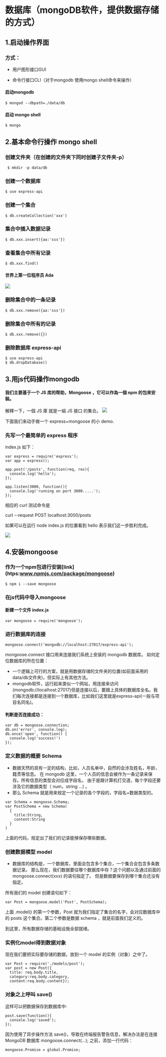 # 数据库（mongoDB软件，提供数据存储的方式）
## 1.启动操作界面
### 方式：
- 用户图形接口GUI

- 命令行接口CLI（对于mongodb 使用mongo shell命令来操作）

#### 启动mongodb
  ```
  $ mongod --dbpath=./data/db
  ```
#### 启动 mongo shell
  ```
  $ mongo
  ```

## 2.基本命令行操作 mongo shell

### 创建文件夹（在创建的文件夹下同时创建子文件夹-p）
```
 $ mkdir -p data/db
```
### 创建一个数据库
```
$ use express-api
```
### 创建一个集合
```
$ db.createCollection('xxx')
```
### 集合中插入数据记录
```
$ db.xxx.insert({aa:'sss'})
```
### 查看集合中所有记录
```
$ db.xxx.find()
```

#### 世界上第一位程序员 Ada
![](https://github.com/happypeter/digicity-express-api/blob/master/doc/img/001-ada.png?raw=true)

### 删除集合中的一条记录
```
$ db.xxx.remove({aa:'sss'})
```
### 删除集合中所有的记录
```
$ db.xxx.remove({})
```
### 删除数据库 express-api
```
$ use express-api
$ db.dropDatabase()
```

## 3.用js代码操作mongodb
#### 我们主要基于一个 JS 库的帮助，Mongoose ，它可以作為一個 npm 的包來安裝。
解釋一下，一個 JS 庫 就是一組 JS 接口 的集合。
![](https://raw.githubusercontent.com/happypeter/digicity-express-api/master/doc/img/002-mongoose.png)

下面我们来动手做一个 express+mongoose 的小 demo.
### 先写一个最简单的 express 程序
index.js 如下：
```
var express = require('express');
var app = express();

app.post('/posts', function(req, res){
  console.log('hello');
});

app.listen(3000, function(){
  console.log('running on port 3000.....');
});
```
相应的 curl 测试命令是

curl --request POST localhost:3000/posts

如果可以在运行 node index.js 的位置看到 hello 表示我们这一步胜利完成。

![](https://raw.githubusercontent.com/happypeter/digicity-express-api/master/doc/img/003-curl.png)

## 4.安装mongoose
### 作为一个npm包进行安装[link] (htps:www.npmjs.com/package/mongoose)
```
$ npm i --save mongoose
```
### 在js代码中导入mongoose
#### 新建一个文件 index.js
```
var mongoose = require('mongoose');
```
### 进行数据库的连接
```
mongoose.connect('mongodb://localhost:27017/express-api');
```
mongoose.connect 接口用来连接我们系统上安装的 mongodb 数据库。
如何定位数据库的所在位置：
- 一个逻辑上可行的方案，就是用数据存储的文件夹的位置(如前面采用的data/db文件夹)，但实际上有其他方法。
- mongodb软件，运行起来类似一个网站，用连接来访问(mongodb://localhost:27017)但是连接以后，要跟上具体的数据库全名。我们每次连接都是连接到一个数据库，比如我们这里就是express-api(一般与项目名同名)。

#### 判断是否连接成功：
```
var db = mongoose.connection;
db.on('error', console.log);
db.once('open', function() {
  console.log('success!')
});
```
### 定义数据的概要 Schema

- 数据天然的具有一定的结构，比如，人员名单中，自然的会涉及姓名，年龄，籍贯等信息。 在 mongodb 这里，一个人员的信息会被作为一条记录来保存。所有信息的类型会对应成字段名， 由于是跟计算机打交道，每个字段还要涉及它的数据类型（ num，string ...) 。
- 那么 Schema 就是用来规定一个记录的各个字段的，字段名+数据类型的。

```
var Schema = mongoose.Schema;
var PostSchema = new Schema(
  {
    title:String,
    content:String
  }
)
```
 上面的代码，规定出了我们的记录能够保存哪些数据。

### 创建数据模型 model

- 数据库的结构是，一个数据库，里面会包含多个集合，一个集合会包含多条数据记录。
那么现在，我们数据要往哪个数据库中存？这个问题以及通过前面的 mongoose.connect(xxx) 的语句指定了。
但是数据要保存到哪个集合还没有指定。

所有我们的 model 创建语句如下：

```
var Post = mongoose.model('Post', PostSchema);
```
上面 .model() 的第一个参数，Post 就为我们指定了集合的名字，会对应数据库中的 posts 这个集合。第二个参数是数据 schema ，就是前面我们定义的。

到这里，所有数据存储的基础设施全部就绪。

### 实例化model得到数据对象

现在我们要把实际要存储的数据，放到一个 model 的实例（对象）之中了。
```
var Post = require('./models/post');
var post = new Post({
  title: req.body.title,
  category:req.body.category,
  content:req.body.content});
```
### 对象之上呼叫 save()
这样可以把数据保存到数据库中:
```
post.save(function(){
  console.log('saved');
});
```
因为使用了异步操作方法 save()，导致在终端报告警告信息，解决办法是在连接 MongoDB 数据库 mongoose.connect(...); 之前，添加一行代码：
```
mongoose.Promise = global.Promise;
```
